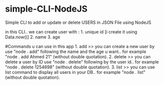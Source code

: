 # simple-CLI-NodeJS
Simple CLI to add or update or delete USERS in JSON File using NodeJS

in this CLI.. we can create user with : 
    1. unique id [i create it using Data.now()]
    2. name
    3. age


#Commands u can use in this app
    1. add >> you can create a new user by use "node . add" following the name and the age u want.. for example "node . add Ahmed 21"  (without double quotation).
    2. delete >> you can delete a user by ID use "node . delete" following by the user id.. for example "node . delete 1254698" (without double quotation).
    3. list >> you can use list command to display all users in your DB.. for example "node . list" (without double quotation).
    
    
